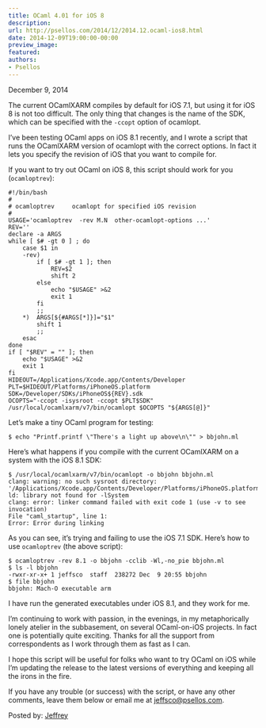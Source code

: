 ```yaml
---
title: OCaml 4.01 for iOS 8
description:
url: http://psellos.com/2014/12/2014.12.ocaml-ios8.html
date: 2014-12-09T19:00:00-00:00
preview_image:
featured:
authors:
- Psellos
---
```


<div class="date">December 9, 2014</div>

<p>The current OCamlXARM compiles by default for iOS 7.1, but using it for
iOS 8 is not too difficult. The only thing that changes is the name of
the SDK, which can be specified with the <code>-ccopt</code> option of ocamlopt.</p>

<p>I&rsquo;ve been testing OCaml apps on iOS 8.1 recently, and I wrote a script
that runs the OCamlXARM version of ocamlopt with the correct options. In
fact it lets you specify the revision of iOS that you want to compile
for.</p>

<p>If you want to try out OCaml on iOS 8, this script should work for you
(<code>ocamloptrev</code>):</p>

<pre><code>#!/bin/bash
#
# ocamloptrev     ocamlopt for specified iOS revision
#
USAGE='ocamloptrev  -rev M.N  other-ocamlopt-options ...'
REV=''
declare -a ARGS
while [ $# -gt 0 ] ; do
    case $1 in
    -rev)
        if [ $# -gt 1 ]; then
            REV=$2
            shift 2
        else
            echo &quot;$USAGE&quot; &gt;&amp;2
            exit 1
        fi
        ;;
    *)  ARGS[${#ARGS[*]}]=&quot;$1&quot;
        shift 1
        ;;
    esac
done
if [ &quot;$REV&quot; = &quot;&quot; ]; then
    echo &quot;$USAGE&quot; &gt;&amp;2
    exit 1
fi
HIDEOUT=/Applications/Xcode.app/Contents/Developer 
PLT=$HIDEOUT/Platforms/iPhoneOS.platform 
SDK=/Developer/SDKs/iPhoneOS${REV}.sdk 
OCOPTS=&quot;-ccopt -isysroot -ccopt $PLT$SDK&quot; 
/usr/local/ocamlxarm/v7/bin/ocamlopt $OCOPTS &quot;${ARGS[@]}&quot;</code></pre>

<p>Let&rsquo;s make a tiny OCaml program for testing:</p>

<pre><code>$ echo &quot;Printf.printf \&quot;There's a light up above\n\&quot;&quot; &gt; bbjohn.ml</code></pre>

<p>Here&rsquo;s what happens if you compile with the current OCamlXARM on a
system with the iOS 8.1 SDK:</p>

<pre><code>$ /usr/local/ocamlxarm/v7/bin/ocamlopt -o bbjohn bbjohn.ml
clang: warning: no such sysroot directory: '/Applications/Xcode.app/Contents/Developer/Platforms/iPhoneOS.platform/Developer/SDKs/iPhoneOS7.1.sdk'
ld: library not found for -lSystem
clang: error: linker command failed with exit code 1 (use -v to see invocation)
File &quot;caml_startup&quot;, line 1:
Error: Error during linking</code></pre>

<p>As you can see, it&rsquo;s trying and failing to use the iOS 7.1 SDK. Here&rsquo;s
how to use <code>ocamloptrev</code> (the above script):</p>

<pre><code>$ ocamloptrev -rev 8.1 -o bbjohn -cclib -Wl,-no_pie bbjohn.ml
$ ls -l bbjohn
-rwxr-xr-x+ 1 jeffsco  staff  238272 Dec  9 20:55 bbjohn
$ file bbjohn
bbjohn: Mach-O executable arm</code></pre>

<p>I have run the generated executables under iOS 8.1, and they work for
me.</p>

<p>I&rsquo;m continuing to work with passion, in the evenings, in my
metaphorically lonely atelier in the subbasement, on several
OCaml-on-iOS projects. In fact one is potentially quite exciting. Thanks
for all the support from correspondents as I work through them as fast
as I can.</p>

<p>I hope this script will be useful for folks who want to try OCaml on iOS
while I&rsquo;m updating the release to the latest versions of everything and
keeping all the irons in the fire.</p>

<p>If you have any trouble (or success) with the script, or have any other
comments, leave them below or email me at <a href="mailto:jeffsco@psellos.com">jeffsco@psellos.com</a>.</p>

<p>Posted by: <a href="http://psellos.com/aboutus.html#jeffreya.scofieldphd">Jeffrey</a></p>

<p></p>

